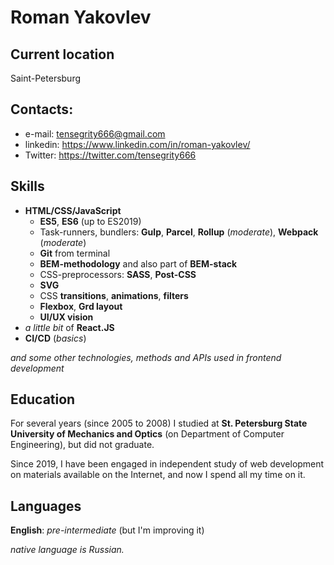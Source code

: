 # Roman Yakovlev

## Current location
Saint-Petersburg

## Contacts:
* e-mail: tensegrity666@gmail.com
* linkedin: https://www.linkedin.com/in/roman-yakovlev/
* Twitter: https://twitter.com/tensegrity666

## Skills
* __HTML/CSS/JavaScript__
  * __ES5__, __ES6__ (up to ES2019)
  * Task-runners, bundlers: __Gulp__, __Parcel__, __Rollup__ (_moderate_), __Webpack__ (_moderate_)
  * __Git__ from terminal
  * __BEM-methodology__ and also part of __BEM-stack__
  * CSS-preprocessors: __SASS__, __Post-CSS__
  * __SVG__
  * CSS __transitions__, __animations__, __filters__
  * __Flexbox__, __Grd layout__
  * __UI/UX vision__
* _a little bit_ of __React.JS__
* __CI/CD__ (_basics_)

_and some other technologies, methods and APIs used in frontend development_

## Education
For several years (since 2005 to 2008) I studied at __St. Petersburg State University of Mechanics and Optics__ (on Department of Computer Engineering), but did not graduate.

Since 2019, I have been engaged in independent study of web development on materials available on the Internet, 
and now I spend all my time on it.

## Languages
__English__: _pre-intermediate_ (but I'm improving it)

_native language is Russian._


